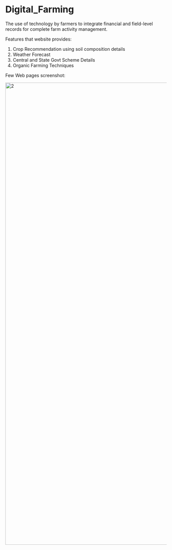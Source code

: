 # Digital_Farming
The use of technology by farmers to integrate financial and field-level records for complete farm activity management.

Features that website provides: 
1. Crop Recommendation using soil composition details
2. Weather Forecast
3. Central and State Govt Scheme Details
4. Organic Farming Techniques


Few Web pages screenshot: 

<img width="1440" alt="2" src="https://github.com/abhinavmaddheshiya/Digital_Farming_Project/assets/93302416/4c77c93f-dc61-4f18-a137-05ac8764e97d">
